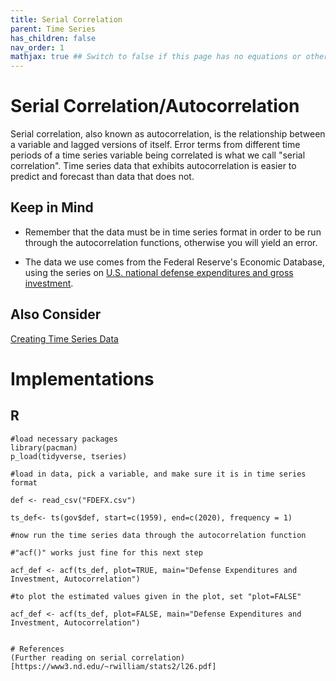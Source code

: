 ```yaml
---
title: Serial Correlation
parent: Time Series
has_children: false
nav_order: 1
mathjax: true ## Switch to false if this page has no equations or other math rendering.
---
```


# Serial Correlation/Autocorrelation  

Serial correlation, also known as autocorrelation, is the relationship between a variable and lagged versions of itself. Error terms from different time periods of a time series variable being correlated is what we call "serial correlation". Time series data that exhibits autocorrelation is easier to predict and forecast than data that does not.

## Keep in Mind

- Remember that the data must be in time series format in order to be run through the autocorrelation functions, otherwise you will yield an error. 

- The data we use comes from the Federal Reserve's Economic Database, using the series on [U.S. national defense expenditures and gross investment]({{https://fred.stlouisfed.org/series/FDEFX}}). 

## Also Consider

[Creating Time Series Data]({{https://lost-stats.github.io/Time_Series/creating_time_series_dataset.html}})

# Implementations

## R
```{r}
#load necessary packages
library(pacman)
p_load(tidyverse, tseries)
```
```{r}
#load in data, pick a variable, and make sure it is in time series format

def <- read_csv("FDEFX.csv")

ts_def<- ts(gov$def, start=c(1959), end=c(2020), frequency = 1)
```

```{r}
#now run the time series data through the autocorrelation function

#"acf()" works just fine for this next step

acf_def <- acf(ts_def, plot=TRUE, main="Defense Expenditures and Investment, Autocorrelation")

#to plot the estimated values given in the plot, set "plot=FALSE"

acf_def <- acf(ts_def, plot=FALSE, main="Defense Expenditures and Investment, Autocorrelation")
```

```

# References 
(Further reading on serial correlation)[https://www3.nd.edu/~rwilliam/stats2/l26.pdf]

